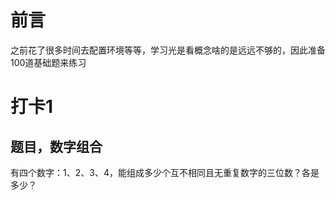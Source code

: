 # 前言
之前花了很多时间去配置环境等等，学习光是看概念啥的是远远不够的，因此准备100道基础题来练习
# 打卡1
## 题目，数字组合
有四个数字：1、2、3、4，能组成多少个互不相同且无重复数字的三位数？各是多少？

